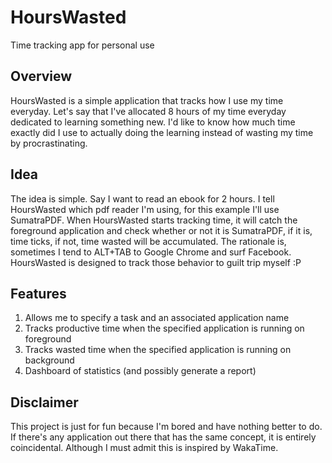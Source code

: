 # HoursWasted
Time tracking app for personal use

## Overview
HoursWasted is a simple application that tracks how I use my time everyday. Let's say that I've allocated 8 hours of my time everyday dedicated to learning something new. I'd like to know how much time exactly did I use to actually doing the learning instead of wasting my time by procrastinating.

## Idea
The idea is simple. Say I want to read an ebook for 2 hours. I tell HoursWasted which pdf reader I'm using, for this example I'll use SumatraPDF. When HoursWasted starts tracking time, it will catch the foreground application and check whether or not it is SumatraPDF, if it is, time ticks, if not, time wasted will be accumulated. The rationale is, sometimes I tend to ALT+TAB to Google Chrome and surf Facebook. HoursWasted is designed to track those behavior to guilt trip myself :P

## Features
1. Allows me to specify a task and an associated application name
2. Tracks productive time when the specified application is running on foreground
3. Tracks wasted time when the specified application is running on background
4. Dashboard of statistics (and possibly generate a report)

## Disclaimer
This project is just for fun because I'm bored and have nothing better to do. If there's any application out there that has the same concept, it is entirely coincidental. Although I must admit this is inspired by WakaTime.
